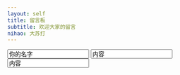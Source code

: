 ```yaml
---
layout: self
title: 留言板
subtitle: 欢迎大家的留言
nihao: 大苏打
---
```


<div>
    <form action="" method="post">
        <input value="你的名字" type="text">
        <input value="内容" type="text">
		<input value="内容" type="text">
    </form>
</div>

